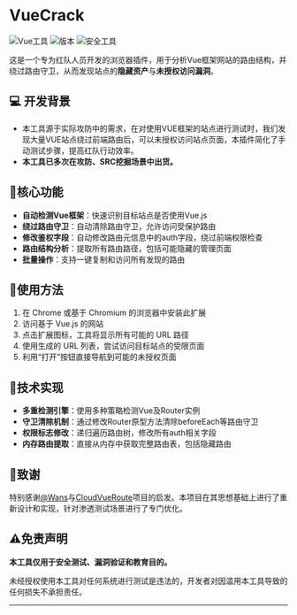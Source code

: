# VueCrack

![Vue工具](https://img.shields.io/badge/Vue-Router-41b883)
![版本](https://img.shields.io/badge/版本-1.3-blue)
![安全工具](https://img.shields.io/badge/安全-渗透测试-red)

这是一个专为红队人员开发的浏览器插件，用于分析Vue框架网站的路由结构，并绕过路由守卫，从而发现站点的**隐藏资产**与**未授权访问漏洞**。

## 💻 开发背景
- 本工具源于实际攻防中的需求，在对使用VUE框架的站点进行测试时，我们发现大量VUE站点绕过前端路由后，可以未授权访问站点页面，本插件简化了手动测试步骤，提高红队行动效率。
- **本工具已多次在攻防、SRC挖掘场景中出货。**


## 📝核心功能

- **自动检测Vue框架**：快速识别目标站点是否使用Vue.js
- **绕过路由守卫**：自动清除路由守卫，允许访问受保护路由
- **修改鉴权字段**：自动修改路由元信息中的auth字段，绕过前端权限检查
- **路由结构分析**：提取所有路由路径，包括可能隐藏的管理页面
- **批量操作**：支持一键复制和访问所有发现的路由

## 🔧使用方法
1. 在 Chrome 或基于 Chromium 的浏览器中安装此扩展
2. 访问基于 Vue.js 的网站
3. 点击扩展图标，工具将显示所有可能的 URL 路径
4. 使用生成的 URL 列表，尝试访问目标站点的受限页面
5. 利用“打开”按钮直接导航到可能的未授权页面

## 📄技术实现

- **多重检测引擎**：使用多种策略检测Vue及Router实例
- **守卫清除机制**：通过修改Router原型方法清除beforeEach等路由守卫
- **权限标志修改**：递归遍历路由树，修改所有auth相关字段
- **内存路由提取**：直接从内存中获取完整路由表，包括隐藏路由


## 🙏致谢

特别感谢[@Wans](https://github.com/wanswu)与[CloudVueRoute](https://github.com/cloud-jie/CloudVueRoute)项目的启发。本项目在其思想基础上进行了重新设计和实现，针对渗透测试场景进行了专门优化。

## ⚠️免责声明

**本工具仅用于安全测试、漏洞验证和教育目的。**

未经授权使用本工具对任何系统进行测试是违法的，开发者对因滥用本工具导致的任何损失不承担责任。

---